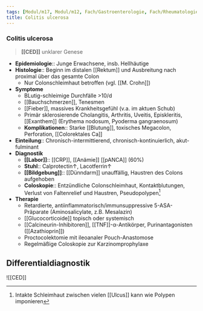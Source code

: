 ```yaml
---
tags: [Modul/m17, Modul/m12, Fach/Gastroenterologie, Fach/Rheumatologie, Art/Pathologie]
title: Colitis ulcerosa
---
```

### Colitis ulcerosa
> **[[CED]]** unklarer Genese
- **Epidemiologie**:: Junge Erwachsene, insb. Hellhäutige
- **Histologie**:: Beginn im distalen [[Rektum]] und Ausbreitung nach proximal über das gesamte Colon
	- Nur Colonschleimhaut betroffen (vgl. [[M. Crohn]])
- **Symptome**
	- BLutig-schleimige Durchfälle >10/d
	- [[Bauchschmerzen]], Tenesmen
	- [[Fieber]], massives Krankheitsgefühl (v.a. im aktuen Schub)
	- Primär sklerosierende Cholangitis, Arthritis, Uveitis, Episkleritis, [[Exanthem]] (Erythema nodosum, Pyoderma gangraenosum)
	- **Komplikationen**:: Starke [[Blutung]], toxisches Megacolon, Perforation, [[Colorektales Ca]]
- **Einteilung**:: Chronisch-intermittierend, chronisch-kontinuierlich, akut-fulminant
- **Diagnostik**
	- **[[Labor]]**:: [[CRP]], [[Anämie]] [[pANCA]] (60%)
	- **Stuhl**:: Calprotectin↑, Lacotferrin↑ 
	- **[[Bildgebung]]**:: [[Dünndarm]] unauffällig, Haustren des Colons aufgehoben
	- **Coloskopie**:: Entzündliche Colonschleimhaut, Kontaktblutungen, Verlust von Faltenrelief und Haustren, Pseudopolypen[^1]
- **Therapie**
	- Retardierte, antiinflammatorisch/immunsuppressive 5-ASA-Präparate (Aminosalicylate, z.B. Mesalazin)
	- [[Glucocorticoide]] topisch oder systemisch
	- [[Calcineurin-Inhibitoren]], [[TNF]]-α-Antikörper, Purinantagonisten ([[Azathioprin]])
	- Proctocolektomie mit ileoanaler Pouch-Anastomose
	- Regelmäßige Coloskopie zur Karzinomprophylaxe

## Differentialdiagnostik
![[CED]]

[^1]: Intakte Schleimhaut zwischen vielen [[Ulcus]] kann wie Polypen imponieren